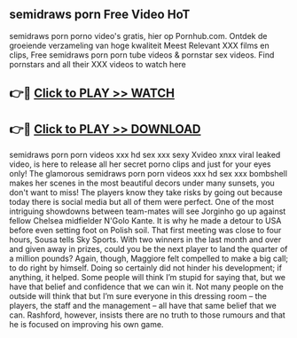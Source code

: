 ## semidraws porn Free Video HoT 

semidraws porn porno video's gratis, hier op Pornhub.com. Ontdek de groeiende verzameling van hoge kwaliteit Meest Relevant XXX films en clips,
Free semidraws porn porn tube videos & pornstar sex videos. Find pornstars and all their XXX videos to watch here


## 👉🔴 [Click to PLAY >> WATCH](http://us.freeplayer.one?title=semidraws_porn&ref=16D)

## 👉🔴 [Click to PLAY >> DOWNLOAD](http://us.freeplayer.one?title=semidraws_porn&ref=16D)


semidraws porn porn videos xxx hd sex xxx sexy Xvideo xnxx viral leaked video, is here to release all her secret porno clips and just for your eyes only! The glamorous semidraws porn porn videos xxx hd sex xxx bombshell makes her scenes in the most beautiful decors under many sunsets, you don't want to miss! The players know they take risks by going out because today there is social media but all of them were perfect. One of the most intriguing showdowns between team-mates will see Jorginho go up against fellow Chelsea midfielder N'Golo Kante. It is why he made a detour to USA before even setting foot on Polish soil. That first meeting was close to four hours, Sousa tells Sky Sports. With two winners in the last month and over and given away in prizes, could you be the next player to land the quarter of a million pounds? Again, though, Maggiore felt compelled to make a big call; to do right by himself. Doing so certainly did not hinder his development; if anything, it helped. Some people will think I’m stupid for saying that, but we have that belief and confidence that we can win it. Not many people on the outside will think that but I’m sure everyone in this dressing room – the players, the staff and the management – all have that same belief that we can. Rashford, however, insists there are no truth to those rumours and that he is focused on improving his own game.